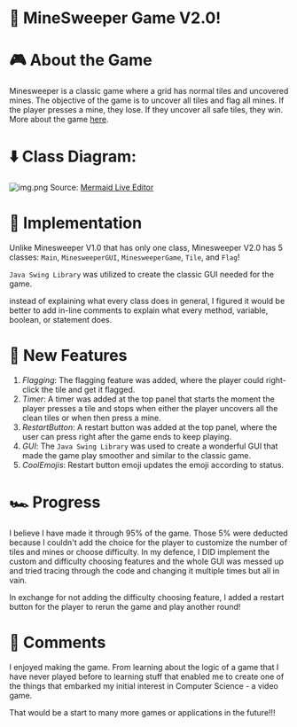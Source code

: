 # 🧩 MineSweeper Game V2.0!

# 🎮 About the Game
Minesweeper is a classic game where a grid has normal tiles and uncovered mines. The objective of the game is to uncover all tiles and flag all mines. If the player presses a mine, they lose. If they uncover all safe tiles, they win. More about the game [here](https://www.instructables.com/How-to-play-minesweeper/).

# ⬇️ Class Diagram:
![img.png](img.png)
Source: [Mermaid Live Editor](https://mermaid.live/edit#pako:eNpVjUFPg0AQhf8KmZMmlGzZ7VI4mFiwRmNP1ovQw1imsBEWsgVrJfx3oY2mndO8770308G2SgkC2BXVYZujaax1lGhrmPt4hUpvrMnkbnGzUpr2B6KazOPb0-05sRg9K-wuTSypv3SX3TN-ofV6UDqzXtSHQXO8CkTxWhW0OaNwRFckGslDvCwwOxGwITMqhaAxLdlQkilxlNCNbgJNTiUlEAxriuYzgUT3Q6dG_V5V5V_NVG2WQ7DDYj-otk6xoUhhZrD8p4Z0SiasWt1AIDg_HYGgg-9BunPH8z05n_nMnzFf2HAcqHAEZ54rhcu9mWSyt-Hn9JU5c-H73pSzqWRcCi77X80ucEw)

# 🚧 Implementation

Unlike Minesweeper V1.0 that has only one class, Minesweeper V2.0 has 5 classes: `Main`, `MinesweeperGUI`, `MinesweeperGame`, `Tile`, and `Flag`! 

`Java Swing Library` was utilized to create the classic GUI needed for the game. 

instead of explaining what every class does in general, I figured it would be better to add in-line comments to explain what every method, variable, boolean, or statement does.
# 🔮 New Features
1. $Flagging$: The flagging feature was added, where the player could right-click the tile and get it flagged.
2. $Timer$: A timer was added at the top panel that starts the moment the player presses a tile and stops when either the player uncovers all the clean tiles or when then press a mine.
3. $Restart Button$: A restart button was added at the top panel, where the user can press right after the game ends to keep playing.
4. $GUI$: The `Java Swing Library` was used to create a wonderful GUI that made the game play smoother and similar to the classic game.
5. $Cool Emojis$: Restart button emoji updates the emoji according to status. 
# 🏎️ Progress

I believe I have made it through 95% of the game. Those 5% were deducted because I couldn't add the choice for the player to customize the number of tiles and mines or choose difficulty. In my defence, I DID implement the custom and difficulty choosing features and the whole GUI was messed up and tried tracing through the code and changing it multiple times but all in vain.

In exchange for not adding the difficulty choosing feature, I added a restart button for the player to rerun the game and play another round! 

# 🔣 Comments

I enjoyed making the game. From learning about the logic of a game that I have never played before to learning stuff that enabled me to create one of the things that embarked my initial interest in Computer Science - a video game.

That would be a start to many more games or applications in the future!!!